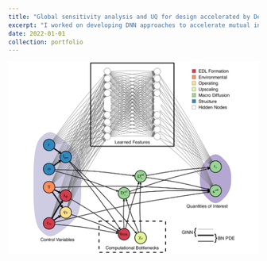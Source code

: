 ```yaml
---
title: "Global sensitivity analysis and UQ for design accelerated by Deep Neural Networks (DNNs)"
excerpt: "I worked on developing DNN approaches to accelerate mutual information-based sensitivity studies and uncertainty quantification for design of multiscale systems.<br/><img src='/images/NN.png'>"
date: 2022-01-01
collection: portfolio
---
```


<img src='/images/GINN.png'>  